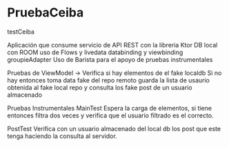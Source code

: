 # PruebaCeiba
testCeiba

Aplicación que consume servicio de API REST con la libreria Ktor
DB local con ROOM
uso de Flows y livedata
databinding y viewbinding
groupieAdapter
Uso de Barista para el apoyo de pruebas instrumentales

Pruebas de ViewModel ->
Verifica si hay elementos de el fake localdb 
Si no hay entonces toma data fake del repo remoto
guarda la lista de usaurio obtenida al fake local repo
y consulta los fake post de un usuario almacenado

Pruebas Instrumentales
MainTest 
Espera la carga de elementos, si tiene entonces filtra dos veces y verifica que el usuario filtrado es el correcto.

PostTest
Verifica con un usuario almacenado del local db los post que este tenga haciendo la consulta al servidor.

